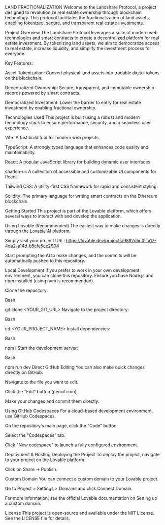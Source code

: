 LAND FRACTIONALIZATION
Welcome to the Landshare Protocol, a project designed to revolutionize real estate ownership through blockchain technology. This protocol facilitates the fractionalization of land assets, enabling tokenized, secure, and transparent real estate investments.

Project Overview
The Landshare Protocol leverages a suite of modern web technologies and smart contracts to create a decentralized platform for real estate investment. By tokenizing land assets, we aim to democratize access to real estate, increase liquidity, and simplify the investment process for everyone.

Key Features:

Asset Tokenization: Convert physical land assets into tradable digital tokens on the blockchain.

Decentralized Ownership: Secure, transparent, and immutable ownership records powered by smart contracts.

Democratized Investment: Lower the barrier to entry for real estate investment by enabling fractional ownership.

Technologies Used
This project is built using a robust and modern technology stack to ensure performance, security, and a seamless user experience.

Vite: A fast build tool for modern web projects.

TypeScript: A strongly typed language that enhances code quality and maintainability.

React: A popular JavaScript library for building dynamic user interfaces.

shadcn-ui: A collection of accessible and customizable UI components for React.

Tailwind CSS: A utility-first CSS framework for rapid and consistent styling.

Solidity: The primary language for writing smart contracts on the Ethereum blockchain.

Getting Started
This project is part of the Lovable platform, which offers several ways to interact with and develop the application.

Using Lovable (Recommended)
The easiest way to make changes is directly through the Lovable AI platform.

Simply visit your project URL: https://lovable.dev/projects/9882d5c0-fa17-4da2-a14d-b5cfe5cc2904

Start prompting the AI to make changes, and the commits will be automatically pushed to this repository.

Local Development
If you prefer to work in your own development environment, you can clone this repository. Ensure you have Node.js and npm installed (using nvm is recommended).

Clone the repository:

Bash

git clone <YOUR_GIT_URL>
Navigate to the project directory:

Bash

cd <YOUR_PROJECT_NAME>
Install dependencies:

Bash

npm i
Start the development server:

Bash

npm run dev
Direct GitHub Editing
You can also make quick changes directly on GitHub.

Navigate to the file you want to edit.

Click the "Edit" button (pencil icon).

Make your changes and commit them directly.

Using GitHub Codespaces
For a cloud-based development environment, use GitHub Codespaces.

On the repository's main page, click the "Code" button.

Select the "Codespaces" tab.

Click "New codespace" to launch a fully configured environment.

Deployment & Hosting
Deploying the Project
To deploy the project, navigate to your project on the Lovable platform.

Click on Share -> Publish.

Custom Domain
You can connect a custom domain to your Lovable project.

Go to Project > Settings > Domains and click Connect Domain.

For more information, see the official Lovable documentation on Setting up a custom domain.

License
This project is open-source and available under the MIT License. See the LICENSE file for details.
